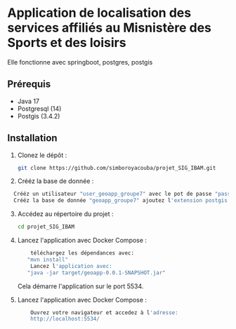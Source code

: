 # Application de localisation des services affiliés au Misnistère des Sports et des loisirs
Elle fonctionne avec springboot, postgres, postgis


## Prérequis

- Java 17
- Postgresql (14)
- Postgis (3.4.2)

## Installation

1. Clonez le dépôt :

   ```bash
   git clone https://github.com/simboroyacouba/projet_SIG_IBAM.git
   ```

2. Crééz la base de donnée :
   
 ```bash
   Crééz un utilisateur "user_geoapp_groupe7" avec le pot de passe "pass22"
   Crééz la base de donnée "geoapp_groupe7" ajoutez l'extension postgis et faite de l'utilisateur "user_geoapp_groupe7" le owner de la DB
   ```
   
3. Accédez au répertoire du projet :

   ```bash
   cd projet_SIG_IBAM
   ```

4. Lancez l'application avec Docker Compose :

   ```bash
       téléchargez les dépendances avec:
      "mvn install"
       Lancez l'application avec:
      "java -jar target/geoapp-0.0.1-SNAPSHOT.jar"
   ```

   Cela démarre l'application sur le port 5534.

5. Lancez l'application avec Docker Compose :
  
   ```bash
       Ouvrez votre navigateur et accedez à l'adresse:
       http://localhost:5534/
   ```

